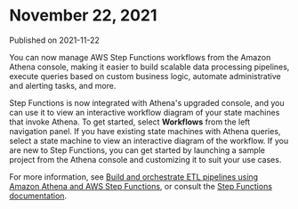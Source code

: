 # November 22, 2021<a name="release-note-2021-11-22"></a>

Published on 2021\-11\-22

You can now manage AWS Step Functions workflows from the Amazon Athena console, making it easier to build scalable data processing pipelines, execute queries based on custom business logic, automate administrative and alerting tasks, and more\.

Step Functions is now integrated with Athena's upgraded console, and you can use it to view an interactive workflow diagram of your state machines that invoke Athena\. To get started, select **Workflows** from the left navigation panel\. If you have existing state machines with Athena queries, select a state machine to view an interactive diagram of the workflow\. If you are new to Step Functions, you can get started by launching a sample project from the Athena console and customizing it to suit your use cases\.

For more information, see [Build and orchestrate ETL pipelines using Amazon Athena and AWS Step Functions](http://aws.amazon.com/blogs/big-data/build-and-orchestrate-etl-pipelines-using-amazon-athena-and-aws-step-functions/), or consult the [Step Functions documentation](https://docs.aws.amazon.com/step-functions/latest/dg/connect-athena.html)\.